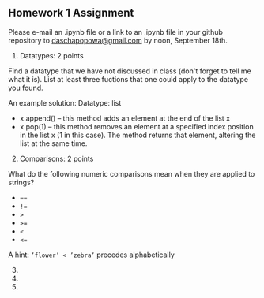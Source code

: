 ## Homework 1 Assignment

Please e-mail an .ipynb file or a link to an .ipynb file in your github repository to daschapopowa@gmail.com by noon, September 18th.

1. Datatypes: 2 points

Find a datatype that we have not discussed in class (don't forget to tell me what it is). List at least three fuctions that one could apply to the datatype you found.

An example solution:
Datatype: list
+ x.append() – this method adds an element at the end of the list x
+ x.pop(1) – this method removes an element at a specified index position in the list x (1 in this case). The method returns that element, altering the list at the same time.

2. Comparisons: 2 points

What do the following numeric comparisons mean when they are applied to strings?
+ `==`
+ `!=`
+ `>`
+ `>=`
+ `<`
+ `<=`

A hint: `’flower’ < ’zebra’` precedes alphabetically

3.

4.

5.
